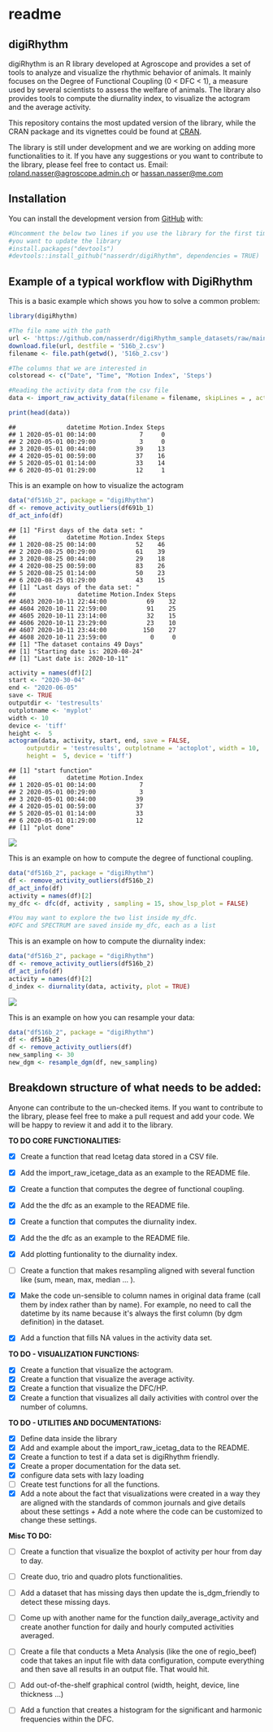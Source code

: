 readme
================

## digiRhythm

digiRhythm is an R library developed at Agroscope and provides a set of
tools to analyze and visualize the rhythmic behavior of animals. It mainly focuses
on the Degree of Functional Coupling (0 < DFC < 1), a measure used by several scientists
to assess the welfare of animals. The library also provides tools to compute the diurnality
index, to visualize the actogram and the average activity.

This repository contains the most updated version of the library, while the CRAN package and its vignettes could be found at [CRAN](https://cran.r-project.org/package=digiRhythm).

The library is still under development and we are working on adding more functionalities to it. If you have any suggestions or you want to contribute to the library, please feel free to contact us.
Email: roland.nasser@agroscope.admin.ch or hassan.nasser@me.com

## Installation

You can install the development version from
[GitHub](https://github.com/) with:

``` r
#Uncomment the below two lines if you use the library for the first time of if
#you want to update the library
#install.packages("devtools")
#devtools::install_github("nasserdr/digiRhythm", dependencies = TRUE)
```

## Example of a typical workflow with DigiRhythm

This is a basic example which shows you how to solve a common problem:

``` r
library(digiRhythm)

#The file name with the path
url <- 'https://github.com/nasserdr/digiRhythm_sample_datasets/raw/main/516b_2.csv'
download.file(url, destfile = '516b_2.csv')
filename <- file.path(getwd(), '516b_2.csv')

#The columns that we are interested in
colstoread <- c("Date", "Time", "Motion Index", 'Steps') 

#Reading the activity data from the csv file
data <- import_raw_activity_data(filename = filename, skipLines = , act.cols.names = colstoread, sampling = 15)

print(head(data))
```

    ##              datetime Motion.Index Steps
    ## 1 2020-05-01 00:14:00            7     0
    ## 2 2020-05-01 00:29:00            3     0
    ## 3 2020-05-01 00:44:00           39    13
    ## 4 2020-05-01 00:59:00           37    16
    ## 5 2020-05-01 01:14:00           33    14
    ## 6 2020-05-01 01:29:00           12     1

This is an example on how to visualize the actogram

``` r
data("df516b_2", package = "digiRhythm")
df <- remove_activity_outliers(df691b_1)
df_act_info(df)
```

    ## [1] "First days of the data set: "
    ##              datetime Motion.Index Steps
    ## 1 2020-08-25 00:14:00           52    46
    ## 2 2020-08-25 00:29:00           61    39
    ## 3 2020-08-25 00:44:00           29    18
    ## 4 2020-08-25 00:59:00           83    26
    ## 5 2020-08-25 01:14:00           50    23
    ## 6 2020-08-25 01:29:00           43    15
    ## [1] "Last days of the data set: "
    ##                 datetime Motion.Index Steps
    ## 4603 2020-10-11 22:44:00           69    32
    ## 4604 2020-10-11 22:59:00           91    25
    ## 4605 2020-10-11 23:14:00           32    15
    ## 4606 2020-10-11 23:29:00           23    10
    ## 4607 2020-10-11 23:44:00          150    27
    ## 4608 2020-10-11 23:59:00            0     0
    ## [1] "The dataset contains 49 Days"
    ## [1] "Starting date is: 2020-08-24"
    ## [1] "Last date is: 2020-10-11"

``` r
activity = names(df)[2]
start <- "2020-30-04"
end <- "2020-06-05"
save <- TRUE
outputdir <- 'testresults'
outplotname <- 'myplot'
width <- 10
device <- 'tiff'
height <-  5
actogram(data, activity, start, end, save = FALSE,
     outputdir = 'testresults', outplotname = 'actoplot', width = 10,
     height =  5, device = 'tiff')
```

    ## [1] "start function"
    ##              datetime Motion.Index
    ## 1 2020-05-01 00:14:00            7
    ## 2 2020-05-01 00:29:00            3
    ## 3 2020-05-01 00:44:00           39
    ## 4 2020-05-01 00:59:00           37
    ## 5 2020-05-01 01:14:00           33
    ## 6 2020-05-01 01:29:00           12
    ## [1] "plot done"

![](README_files/figure-gfm/visualize-1.png)<!-- -->

This is an example on how to compute the degree of functional coupling.

``` r
data("df516b_2", package = "digiRhythm")
df <- remove_activity_outliers(df516b_2)
df_act_info(df)
activity = names(df)[2]
my_dfc <- dfc(df, activity , sampling = 15, show_lsp_plot = FALSE)

#You may want to explore the two list inside my_dfc.
#DFC and SPECTRUM are saved inside my_dfc, each as a list
```

This is an example on how to compute the diurnality index:

``` r
data("df516b_2", package = "digiRhythm")
df <- remove_activity_outliers(df516b_2)
df_act_info(df)
activity = names(df)[2]
d_index <- diurnality(data, activity, plot = TRUE)
```

![](README_files/figure-gfm/dindex_example-1.png)<!-- -->

This is an example on how you can resample your data:

``` r
data("df516b_2", package = "digiRhythm")
df <- df516b_2
df <- remove_activity_outliers(df)
new_sampling <- 30
new_dgm <- resample_dgm(df, new_sampling)
```

## Breakdown structure of what needs to be added:
Anyone can contribute to the un-checked items. If you want to contribute to the library, please feel free to make a pull request and add your code. We will be happy to review it and add it to the library.

**TO DO CORE FUNCTIONALITIES:**

-   [x] Create a function that read Icetag data stored in a CSV file.
-   [x] Add the import\_raw\_icetage\_data as an example to the README
    file.
-   [x] Create a function that computes the degree of functional
    coupling.
-   [x] Add the the dfc as an example to the README file.
-   [x] Create a function that computes the diurnality index.
-   [x] Add the the dfc as an example to the README file.
-   [x] Add plotting funtionality to the diurnality index.
-   [ ] Create a function that makes resampling aligned with several function
    like (sum, mean, max, median ... ).
-   [x] Make the code un-sensible to column names in original data frame (call
    them by index rather than by name). For example, no need to call the datetime
    by its name because it's always the first column (by dgm definition) in the 
    dataset.
-   [x] Add a function that fills NA values in the activity data set.


**TO DO - VISUALIZATION FUNCTIONS:**

-   [x] Create a function that visualize the actogram.
-   [x] Create a function that visualize the average activity.
-   [x] Create a function that visualize the DFC/HP.
-   [x] Create a function that visualizes all daily activities with
    control over the number of columns.

**TO DO - UTILITIES AND DOCUMENTATIONS:**

-   [x] Define data inside the library
-   [x] Add and example about the import\_raw\_icetag\_data to the
    README.
-   [x] Create a function to test if a data set is digiRhythm friendly.
-   [x] Create a proper documentation for the data set.
-   [x] configure data sets with lazy loading
-   [ ] Create test functions for all the functions.
-   [x] Add a note about the fact that visualizations were created in a
    way they are aligned with the standards of common journals and give
    details about these settings + Add a note where the code can be
    customized to change these settings.

**Misc TO DO:**
-   [ ] Create a function that visualize the boxplot of activity per hour from
    day to day.
-   [ ] Create duo, trio and quadro plots functionalities.
-   [ ] Add a dataset that has missing days then update the is_dgm_friendly
    to detect these missing days.
-   [ ] Come up with another name for the function daily_average_activity and 
    create another function for daily and hourly computed activities averaged.
-   [ ] Create a file that conducts a Meta Analysis (like the one of regio_beef)
    code that takes an input file with data configuration, compute everything
    and then save all results in an output file. That would hit.
-   [ ] Add out-of-the-shelf graphical control (width, height, device, line thickness ...)
-   [ ] Add a function that creates a histogram for the significant and
    harmonic frequencies within the DFC.

